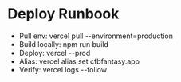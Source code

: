 # Deploy Runbook

- Pull env: vercel pull --environment=production
- Build locally: npm run build
- Deploy: vercel --prod
- Alias: vercel alias set <deployment> cfbfantasy.app
- Verify: vercel logs --follow
